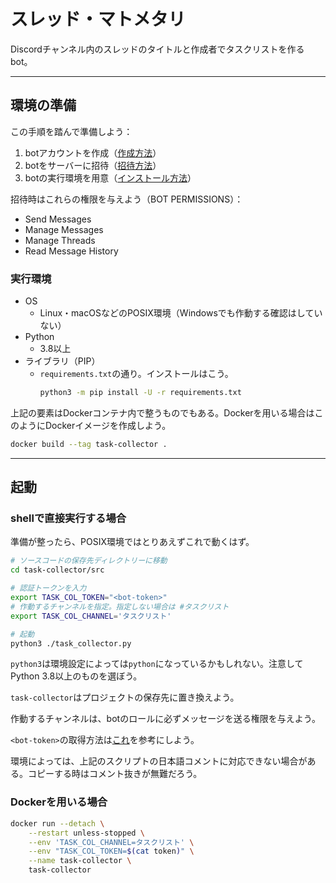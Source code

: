 # スレッド・マトメタリ

Discordチャンネル内のスレッドのタイトルと作成者でタスクリストを作るbot。

---

## 環境の準備

この手順を踏んで準備しよう：

1. botアカウントを作成（[作成方法](https://discordpy.readthedocs.io/ja/stable/discord.html)）
2. botをサーバーに招待（[招待方法](https://discordpy.readthedocs.io/ja/stable/discord.html#inviting-your-bot)）
3. botの実行環境を用意（[インストール方法](https://discordpy.readthedocs.io/ja/stable/intro.html#installing)）

招待時はこれらの権限を与えよう（BOT PERMISSIONS）：
- Send Messages
- Manage Messages
- Manage Threads
- Read Message History

### 実行環境

- OS
  - Linux・macOSなどのPOSIX環境（Windowsでも作動する確認はしていない）
- Python
  - 3.8以上
- ライブラリ（PIP）
  - `requirements.txt`の通り。インストールはこう。
    ```sh
    python3 -m pip install -U -r requirements.txt
    ```

上記の要素はDockerコンテナ内で整うものでもある。Dockerを用いる場合はこのようにDockerイメージを作成しよう。

```sh
docker build --tag task-collector .
```

---

## 起動

### shellで直接実行する場合

準備が整ったら、POSIX環境ではとりあえずこれで動くはず。

```sh
# ソースコードの保存先ディレクトリーに移動
cd task-collector/src

# 認証トークンを入力
export TASK_COL_TOKEN="<bot-token>"
# 作動するチャンネルを指定。指定しない場合は #タスクリスト
export TASK_COL_CHANNEL='タスクリスト'

# 起動
python3 ./task_collector.py
```

`python3`は環境設定によっては`python`になっているかもしれない。注意してPython 3.8以上のものを選ぼう。

`task-collector`はプロジェクトの保存先に置き換えよう。 

作動するチャンネルは、botのロールに必ずメッセージを送る権限を与えよう。

`<bot-token>`の取得方法は[これ](https://discordpy.readthedocs.io/ja/stable/discord.html)を参考にしよう。

環境によっては、上記のスクリプトの日本語コメントに対応できない場合がある。コピーする時はコメント抜きが無難だろう。


### Dockerを用いる場合

```sh
docker run --detach \
    --restart unless-stopped \
    --env 'TASK_COL_CHANNEL=タスクリスト' \
    --env "TASK_COL_TOKEN=$(cat token)" \
    --name task-collector \
    task-collector
```
